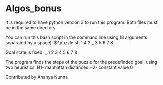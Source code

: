 # Algos_bonus

It is required to have python version 3 to run this program. Both files must be in the same directory.

You can run this bash script in the command line using (8 arguments separated by a space):
$.\puzzle.sh 1 4 2 _ 3 5 6 7 8

Goal state is fixed: _ 1 2 3 4 5 6 7 8

The program finds the steps of the puzzle for the predefinded goal, using two heuristics.
H1- manhattan distances
H2- constant value 0

Contributed by Ananya Nunna
